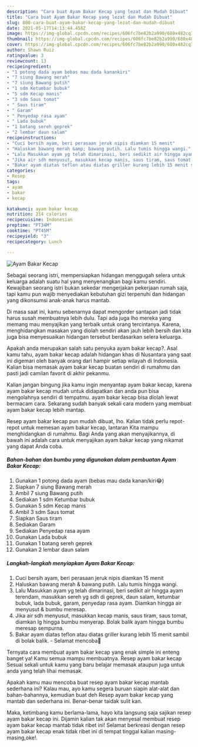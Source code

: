 ```yaml
---
description: "Cara buat Ayam Bakar Kecap yang lezat dan Mudah Dibuat"
title: "Cara buat Ayam Bakar Kecap yang lezat dan Mudah Dibuat"
slug: 800-cara-buat-ayam-bakar-kecap-yang-lezat-dan-mudah-dibuat
date: 2021-05-17T14:13:44.458Z
image: https://img-global.cpcdn.com/recipes/606fc7be82b2a990/680x482cq70/ayam-bakar-kecap-foto-resep-utama.jpg
thumbnail: https://img-global.cpcdn.com/recipes/606fc7be82b2a990/680x482cq70/ayam-bakar-kecap-foto-resep-utama.jpg
cover: https://img-global.cpcdn.com/recipes/606fc7be82b2a990/680x482cq70/ayam-bakar-kecap-foto-resep-utama.jpg
author: Shawn Ruiz
ratingvalue: 3
reviewcount: 13
recipeingredient:
- "1 potong dada ayam bebas mau dada kanankiri"
- "7 siung Bawang merah"
- "7 siung Bawang putih"
- "1 sdm Ketumbar bubuk"
- "5 sdm Kecap manis"
- "3 sdm Saus tomat"
- " Saus tiram"
- " Garam"
- " Penyedap rasa ayam"
- " Lada bubuk"
- "1 batang sereh geprek"
- "2 lembar daun salam"
recipeinstructions:
- "Cuci bersih ayam, beri perasaan jeruk nipis diamkan 15 menit"
- "Haluskan bawang merah &amp; bawang putih. Lalu tumis hingga wangi."
- "Lalu Masukkan ayam yg telah dimarinasi, beri sedikit air hingga ayam terendam, masukkan sereh yg sdh di geprek, daun salam, ketumbar bubuk, lada bubuk, garam, penyedap rasa ayam. Diamkan hingga air menyusut &amp; bumbu meresap."
- "Jika air sdh menyusut, masukkan kecap manis, saus tiram, saus tomat, diamkan lg hingga bumbu menyerap. Bolak balik ayam hingga bumbu meresap sempurna."
- "Bakar ayam diatas teflon atau diatas griller kurang lebih 15 menit sambil di bolak balik.  Selamat mencoba🤤"
categories:
- Resep
tags:
- ayam
- bakar
- kecap

katakunci: ayam bakar kecap 
nutrition: 214 calories
recipecuisine: Indonesian
preptime: "PT34M"
cooktime: "PT45M"
recipeyield: "3"
recipecategory: Lunch

---
```



![Ayam Bakar Kecap](https://img-global.cpcdn.com/recipes/606fc7be82b2a990/680x482cq70/ayam-bakar-kecap-foto-resep-utama.jpg)

Sebagai seorang istri, mempersiapkan hidangan menggugah selera untuk keluarga adalah suatu hal yang menyenangkan bagi kamu sendiri. Kewajiban seorang istri bukan sekedar mengerjakan pekerjaan rumah saja, tapi kamu pun wajib menyediakan kebutuhan gizi terpenuhi dan hidangan yang dikonsumsi anak-anak harus mantab.

Di masa  saat ini, kamu sebenarnya dapat mengorder santapan jadi tidak harus susah membuatnya lebih dulu. Tapi ada juga lho mereka yang memang mau menyajikan yang terbaik untuk orang tercintanya. Karena, menghidangkan masakan yang diolah sendiri akan jauh lebih bersih dan kita juga bisa menyesuaikan hidangan tersebut berdasarkan selera keluarga. 



Apakah anda merupakan salah satu penyuka ayam bakar kecap?. Asal kamu tahu, ayam bakar kecap adalah hidangan khas di Nusantara yang saat ini digemari oleh banyak orang dari hampir setiap wilayah di Indonesia. Kalian bisa memasak ayam bakar kecap buatan sendiri di rumahmu dan pasti jadi camilan favorit di akhir pekanmu.

Kalian jangan bingung jika kamu ingin menyantap ayam bakar kecap, karena ayam bakar kecap mudah untuk didapatkan dan anda pun bisa mengolahnya sendiri di tempatmu. ayam bakar kecap bisa diolah lewat bermacam cara. Sekarang sudah banyak sekali cara modern yang membuat ayam bakar kecap lebih mantap.

Resep ayam bakar kecap pun mudah dibuat, lho. Kalian tidak perlu repot-repot untuk memesan ayam bakar kecap, lantaran Kita mampu menghidangkan di rumahmu. Bagi Anda yang akan menyajikannya, di bawah ini adalah cara untuk menyajikan ayam bakar kecap yang nikamat yang dapat Anda coba.

<!--inarticleads1-->

##### Bahan-bahan dan bumbu yang digunakan dalam pembuatan Ayam Bakar Kecap:

1. Gunakan 1 potong dada ayam (bebas mau dada kanan/kiri😂)
1. Siapkan 7 siung Bawang merah
1. Ambil 7 siung Bawang putih
1. Sediakan 1 sdm Ketumbar bubuk
1. Gunakan 5 sdm Kecap manis
1. Ambil 3 sdm Saus tomat
1. Siapkan  Saus tiram
1. Sediakan  Garam
1. Sediakan  Penyedap rasa ayam
1. Gunakan  Lada bubuk
1. Gunakan 1 batang sereh geprek
1. Gunakan 2 lembar daun salam




<!--inarticleads2-->

##### Langkah-langkah menyiapkan Ayam Bakar Kecap:

1. Cuci bersih ayam, beri perasaan jeruk nipis diamkan 15 menit
1. Haluskan bawang merah &amp; bawang putih. Lalu tumis hingga wangi.
1. Lalu Masukkan ayam yg telah dimarinasi, beri sedikit air hingga ayam terendam, masukkan sereh yg sdh di geprek, daun salam, ketumbar bubuk, lada bubuk, garam, penyedap rasa ayam. Diamkan hingga air menyusut &amp; bumbu meresap.
1. Jika air sdh menyusut, masukkan kecap manis, saus tiram, saus tomat, diamkan lg hingga bumbu menyerap. Bolak balik ayam hingga bumbu meresap sempurna.
1. Bakar ayam diatas teflon atau diatas griller kurang lebih 15 menit sambil di bolak balik.  - Selamat mencoba🤤




Ternyata cara membuat ayam bakar kecap yang enak simple ini enteng banget ya! Kamu semua mampu membuatnya. Resep ayam bakar kecap Sesuai sekali untuk kamu yang baru belajar memasak ataupun juga untuk anda yang telah lihai memasak.

Apakah kamu mau mencoba buat resep ayam bakar kecap mantab sederhana ini? Kalau mau, ayo kamu segera buruan siapin alat-alat dan bahan-bahannya, kemudian buat deh Resep ayam bakar kecap yang mantab dan sederhana ini. Benar-benar taidak sulit kan. 

Maka, ketimbang kamu berlama-lama, hayo kita langsung saja sajikan resep ayam bakar kecap ini. Dijamin kalian tak akan menyesal membuat resep ayam bakar kecap mantab tidak ribet ini! Selamat berkreasi dengan resep ayam bakar kecap enak tidak ribet ini di tempat tinggal kalian masing-masing,oke!.

